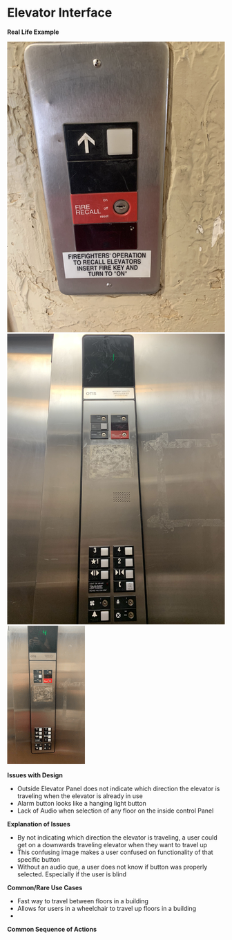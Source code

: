 # Elevator Interface

**Real Life Example**

![](IMG_8743.jpg)
![](IMG_8745.jpg)
![](WorkingElevator.gif)

**Issues with Design**

- Outside Elevator Panel does not indicate which direction the elevator is traveling when the elevator is already in use
- Alarm button looks like a hanging light button
- Lack of Audio when selection of any floor on the inside control Panel

**Explanation of Issues**

- By not indicating which direction the elevator is traveling, a user could get on a downwards traveling elevator when they want to travel up
- This confusing image makes a user confused on functionality of that specific button
- Without an audio que, a user does not know if button was properly selected. Especially if the user is blind

**Common/Rare Use Cases**

- Fast way to travel between floors in a building
- Allows for users in a wheelchair to travel up floors in a building
-

**Common Sequence of Actions**
